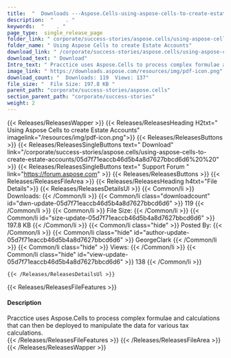 ```yaml
---
title:  "  Downloads ---Aspose.Cells-using-aspose-cells-to-create-estate-accounts . " 
description:  "    . " 
keywords:  "    . " 
page_type:  single_release_page
folder_link: " corporate/success-stories/aspose.cells/using-aspose-cells-to-create-estate-accounts/"
folder_name: " Using Aspose Cells to create Estate Accounts"
download_link: " /corporate/success-stories/aspose.cells/using-aspose-cells-to-create-estate-accounts/05d7f71eaccb46d5b4a8d7627bbcd6d6"
download_text: " Download"
Intro_text: " Pracctice uses Aspose.Cells to process complex formulae and calculations that ca..."
image_link: " https://downloads.aspose.com/resources/img/pdf-icon.png"
download_count: "  Downloads: 119  Views: 137"
file_size: "  File Size: 197.8 KB "
parent_path: "corporate/success-stories/aspose.cells"
section_parent_path: "corporate/success-stories"
weight: 2 
---
```


{{< Releases/ReleasesWapper >}}
  {{< Releases/ReleasesHeading H2txt=" Using Aspose Cells to create Estate Accounts" imagelink="/resources/img/pdf-icon.png">}}
  {{< Releases/ReleasesButtons >}}
    {{< Releases/ReleasesSingleButtons text=" Download" link="/corporate/success-stories/aspose.cells/using-aspose-cells-to-create-estate-accounts/05d7f71eaccb46d5b4a8d7627bbcd6d6%20%20" >}}
    {{< Releases/ReleasesSingleButtons text=" Support Forum " link="https://forum.aspose.com" >}}
  {{< Releases/ReleasesButtons >}}
  {{< Releases/ReleasesFileArea >}}
    {{< Releases/ReleasesHeading h4txt="File Details">}}
    {{< Releases/ReleasesDetailsUl >}}
            {{< Common/li  >}} Downloads: {{< /Common/li >}} 
      {{< Common/li class="downloadcount" id="dwn-update-05d7f71eaccb46d5b4a8d7627bbcd6d6" >}} 119 {{< /Common/li >}} 
      {{< Common/li  >}} File Size: {{< /Common/li >}} 
      {{< Common/li id="size-update-05d7f71eaccb46d5b4a8d7627bbcd6d6" >}} 197.8 KB {{< /Common/li >}} 
      {{< Common/li  class="hide" >}} Posted By: {{< /Common/li >}} 
      {{< Common/li class="hide" id="author-update-05d7f71eaccb46d5b4a8d7627bbcd6d6" >}} GeorgeClark {{< /Common/li >}} 
      {{< Common/li class="hide"  >}} Views: {{< /Common/li >}} 
      {{< Common/li class="hide" id="view-update-05d7f71eaccb46d5b4a8d7627bbcd6d6" >}} 138 {{< /Common/li >}} 

    {{< /Releases/ReleasesDetailsUl >}}

  {{< Releases/ReleasesFileFeatures >}}
      <h4>Description</h4><div class="HTMLDescription">Pracctice uses Aspose.Cells to process complex formulae and calculations that can then be deployed to manipulate the data for various tax calculations.</div>
  {{< /Releases/ReleasesFileFeatures >}}
 {{< /Releases/ReleasesFileArea >}}
{{< /Releases/ReleasesWapper >}}


